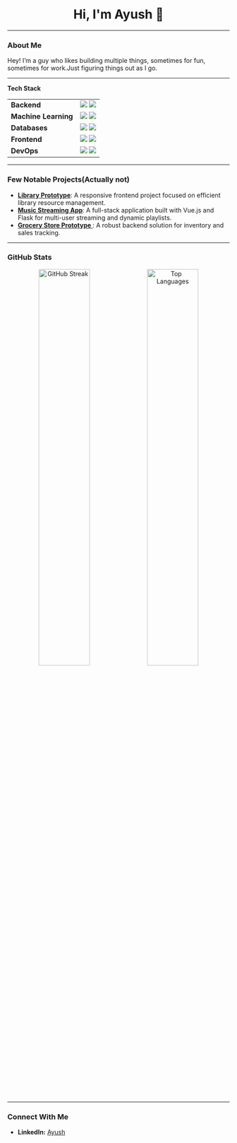 <h1 align="center">Hi, I'm Ayush 👋</h1>

---

### About Me
Hey! I’m a guy who likes building multiple things, sometimes for fun, sometimes for work.Just figuring things out as I go.


---

**Tech Stack**

<table>
  <tr>
    <td><b>Backend</b></td>
    <td>
      <img src="https://img.shields.io/badge/-Flask-000?style=flat&logo=flask" />
      <img src="https://img.shields.io/badge/-Django-092E20?style=flat&logo=django&logoColor=white" />
    </td>
  </tr>
  <tr>
    <td><b>Machine Learning</b></td>
    <td>
      <img src="https://img.shields.io/badge/-Scikit--Learn-F7931E?style=flat&logo=scikit-learn&logoColor=white" />
      <img src="https://img.shields.io/badge/-Pandas-150458?style=flat&logo=pandas" />
    </td>
  </tr>
  <tr>
    <td><b>Databases</b></td>
    <td>
      <img src="https://img.shields.io/badge/-PostgreSQL-316192?style=flat&logo=postgresql&logoColor=white" />
      <img src="https://img.shields.io/badge/-Redis-DC382D?style=flat&logo=redis&logoColor=white" />
    </td>
  </tr>
  <tr>
    <td><b>Frontend</b></td>
    <td>
      <img src="https://img.shields.io/badge/-Vue-4FC08D?style=flat&logo=vue.js&logoColor=white" />
      <img src="https://img.shields.io/badge/-React-61DAFB?style=flat&logo=react&logoColor=white" />
    </td>
  </tr>
  <tr>
    <td><b>DevOps</b></td>
    <td>
      <img src="https://img.shields.io/badge/-Docker-2496ED?style=flat&logo=docker&logoColor=white" />
      <img src="https://img.shields.io/badge/-AWS-232F3E?style=flat&logo=amazonaws&logoColor=white" />
    </td>
  </tr>
</table>

---

### Few Notable Projects(Actually not)
- **[Library Prototype](https://github.com/ayushbhm/Library_Vue)**: A responsive frontend project focused on efficient library resource management.
- **[Music Streaming App](https://github.com/ayushbhm/Music_streaming)**: A full-stack application built with Vue.js and Flask for multi-user streaming and dynamic playlists.
- **[Grocery Store Prototype ](https://github.com/ayushbhm/Grocery_store)**: A robust backend solution for inventory and sales tracking.

---

### GitHub Stats
<p align="center">
  <img src="https://github-readme-activity-graph.vercel.app/graph?username=ayushbhm&theme=react-dark" width="48%" alt="GitHub Streak">
  <img src="https://github-readme-stats.vercel.app/api/top-langs/?username=ayushbhm&layout=compact&theme=react&hide_border=true&hide=jupyter%20notebook" width="48%" alt="Top Languages">
</p>

---

### Connect With Me
- **LinkedIn:** [Ayush](https://www.linkedin.com/in/ayushbhm/)



